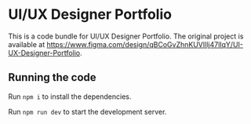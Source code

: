 
  # UI/UX Designer Portfolio

  This is a code bundle for UI/UX Designer Portfolio. The original project is available at https://www.figma.com/design/qBCoGvZhnKUVIllj47lIqY/UI-UX-Designer-Portfolio.

  ## Running the code

  Run `npm i` to install the dependencies.

  Run `npm run dev` to start the development server.
  